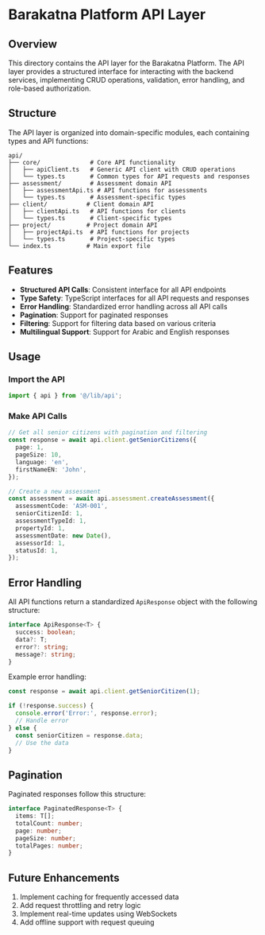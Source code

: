 # Barakatna Platform API Layer

## Overview

This directory contains the API layer for the Barakatna Platform. The API layer provides a structured interface for interacting with the backend services, implementing CRUD operations, validation, error handling, and role-based authorization.

## Structure

The API layer is organized into domain-specific modules, each containing types and API functions:

```
api/
├── core/              # Core API functionality
│   ├── apiClient.ts   # Generic API client with CRUD operations
│   └── types.ts       # Common types for API requests and responses
├── assessment/        # Assessment domain API
│   ├── assessmentApi.ts # API functions for assessments
│   └── types.ts       # Assessment-specific types
├── client/           # Client domain API
│   ├── clientApi.ts   # API functions for clients
│   └── types.ts       # Client-specific types
├── project/          # Project domain API
│   ├── projectApi.ts  # API functions for projects
│   └── types.ts       # Project-specific types
└── index.ts          # Main export file
```

## Features

- **Structured API Calls**: Consistent interface for all API endpoints
- **Type Safety**: TypeScript interfaces for all API requests and responses
- **Error Handling**: Standardized error handling across all API calls
- **Pagination**: Support for paginated responses
- **Filtering**: Support for filtering data based on various criteria
- **Multilingual Support**: Support for Arabic and English responses

## Usage

### Import the API

```typescript
import { api } from '@/lib/api';
```

### Make API Calls

```typescript
// Get all senior citizens with pagination and filtering
const response = await api.client.getSeniorCitizens({
  page: 1,
  pageSize: 10,
  language: 'en',
  firstNameEN: 'John',
});

// Create a new assessment
const assessment = await api.assessment.createAssessment({
  assessmentCode: 'ASM-001',
  seniorCitizenId: 1,
  assessmentTypeId: 1,
  propertyId: 1,
  assessmentDate: new Date(),
  assessorId: 1,
  statusId: 1,
});
```

## Error Handling

All API functions return a standardized `ApiResponse` object with the following structure:

```typescript
interface ApiResponse<T> {
  success: boolean;
  data?: T;
  error?: string;
  message?: string;
}
```

Example error handling:

```typescript
const response = await api.client.getSeniorCitizen(1);

if (!response.success) {
  console.error('Error:', response.error);
  // Handle error
} else {
  const seniorCitizen = response.data;
  // Use the data
}
```

## Pagination

Paginated responses follow this structure:

```typescript
interface PaginatedResponse<T> {
  items: T[];
  totalCount: number;
  page: number;
  pageSize: number;
  totalPages: number;
}
```

## Future Enhancements

1. Implement caching for frequently accessed data
2. Add request throttling and retry logic
3. Implement real-time updates using WebSockets
4. Add offline support with request queuing
